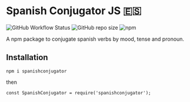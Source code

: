 # Spanish Conjugator JS 🇪🇸
![GitHub Workflow Status](https://img.shields.io/github/workflow/status/Benedict-Carling/spanish-conjugatorjs/Node.js%20CI)
![GitHub repo size](https://img.shields.io/github/repo-size/Benedict-Carling/spanish-conjugatorjs)
![npm](https://img.shields.io/npm/dm/spanishconjugator)

A npm package to conjugate spanish verbs by mood, tense and pronoun.

## Installation

`npm i spanishconjugator`

then

```
const SpanishConjugator = require('spanishconjugator');


```
